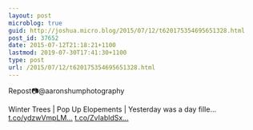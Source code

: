 ```yaml
---
layout: post
microblog: true
guid: http://joshua.micro.blog/2015/07/12/t620175354695651328.html
post_id: 37652
date: 2015-07-12T21:18:21+1100
lastmod: 2019-07-30T17:41:30+1100
type: post
url: /2015/07/12/t620175354695651328.html
---
```

Repost📷@aaronshumphotography

Winter Trees | Pop Up Elopements | Yesterday was a day fille… [t.co/ydzwVmpLM...](http://t.co/ydzwVmpLM2) [t.co/ZvIabldSx...](http://t.co/ZvIabldSxb)
